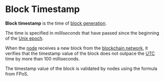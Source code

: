 # Block Timestamp

**Block timestamp** is the time of [block generation](/en/blockchain/block/block-generation).

The time is specified in _milliseconds_ that have passed since the beginning of the [Unix epoch](https://en.wikipedia.org/wiki/Unix_time).

When the [node](/en/blockchain/node) receives a new block from the [blockchain network](/en/blockchain/blockchain-network), it verifies that the timestamp value of the block does not outpace the [UTC](https://en.wikipedia.org/wiki/Coordinated_Universal_Time) time by more than 100 milliseconds.

The timestamp value of the block is validated by nodes using the formula from FPoS.
